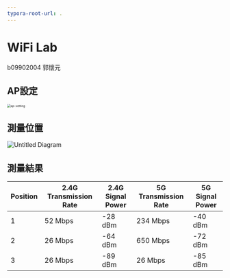 ```yaml
---
typora-root-url: .
---
```


# WiFi Lab

b09902004 郭懷元

## AP設定

<img src="/ap-setting.png" alt="ap-setting" style="zoom: 50%;" />

## 測量位置

<img src="/Untitled Diagram.svg" alt="Untitled Diagram"  />

## 測量結果

| Position | 2.4G Transmission Rate | 2.4G Signal Power | 5G Transmission Rate | 5G Signal Power |
| -------- | ---------------------- | ----------------- | -------------------- | --------------- |
| 1        | 52 Mbps                | -28 dBm           | 234 Mbps             | -40 dBm         |
| 2        | 26 Mbps                | -64 dBm           | 650 Mbps             | -72 dBm         |
| 3        | 26 Mbps                | -89 dBm           | 26 Mbps              | -85 dBm         |
